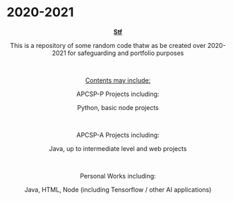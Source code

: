 # 2020-2021
<p style="text-align: center;"><span style="text-decoration: underline;"><strong>Stf</strong></span></p>
<p style="text-align: center;">This is a repository of some random code thatw as be created over 2020-2021 for safeguarding and portfolio purposes</p>
<p style="text-align: center;">&nbsp;</p>
<p style="text-align: center;"><span style="text-decoration: underline;">Contents may include:</span></p>
<p style="text-align: center;">APCSP-P Projects including:</p>
<p style="text-align: center;">Python, basic node projects</p>
<p style="text-align: center;">&nbsp;</p>
<p style="text-align: center;">APCSP-A Projects including:</p>
<p style="text-align: center;">Java, up to intermediate level and web projects</p>
<p style="text-align: center;">&nbsp;</p>
<p style="text-align: center;">Personal Works including:</p>
<p style="text-align: center;">Java, HTML, Node (including Tensorflow / other AI applications)</p>
<p style="text-align: center;">&nbsp;</p>
